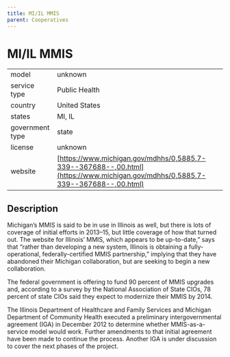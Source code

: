 ```yaml
---
title: MI/IL MMIS
parent: Cooperatives
---
```


# MI/IL MMIS

|                   |                                          |
|:------------------|:-----------------------------------------|
| model             | unknown
| service type      | Public Health
| country           | United States
| states            | MI, IL
| government type   | state
| license           | unknown
| website           | [https://www.michigan.gov/mdhhs/0,5885,7-339--367688--,00.html](https://www.michigan.gov/mdhhs/0,5885,7-339--367688--,00.html)

## Description
Michigan’s MMIS is said to be in use in Illinois as well, but there is lots of coverage of initial efforts in 2013–15, but little coverage of how that turned out. The website for Illinois’ MMIS, which appears to be up-to-date,” says that “rather than developing a new system, Illinois is obtaining a fully-operational, federally-certified MMIS partnership,” implying that they have abandoned their Michigan collaboration, but are seeking to begin a new collaboration.

The federal government is offering to fund 90 percent of MMIS upgrades and, according to a survey by the National Association of State CIOs, 78 percent of state CIOs said they expect to modernize their MMIS by 2014.

The Illinois Department of Healthcare and Family Services and Michigan Department of Community Health executed a preliminary intergovernmental agreement (IGA) in December 2012 to determine whether MMIS-as-a-service model would work. Further amendments to that initial agreement have been made to continue the process. Another IGA is under discussion to cover the next phases of the project.
